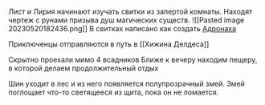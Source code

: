 Лист и Лирия начинают изучать свитки из запертой комнаты.
Находят чертеж с рунами призыва душ магических существ.
![[Pasted image 20230520182436.png]]
В свитках написано как создать [Адронаха](Ключевые%20записи/Адронарх.md)

Приключенцы отправляются в путь в [[Хижина Делдеса]]

Скрытно проехали мимо 4 всадников
Ближе к вечеру находим пещеру, в которой делаем продолжительный отдых


Шин уходит в лес и из него появляется полупрозрачный змей. Змей поглощает что-то светящееся из щита, пока он не ломается.
